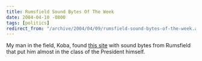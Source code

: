 ```yaml
---
title: Rumsfield Sound Bytes Of The Week
date: 2004-04-10 -0800
tags: [politics]
redirect_from: "/archive/2004/04/09/rumsfield-sound-bytes-of-the-week.aspx/"
---
```


My man in the field, Koba, found [this site](http://www.bbc.co.uk/radio4/news/bh/rumsfeld.shtml "this site")
with sound bytes from Rumsfield that put him almost in the class of the
President himself.
